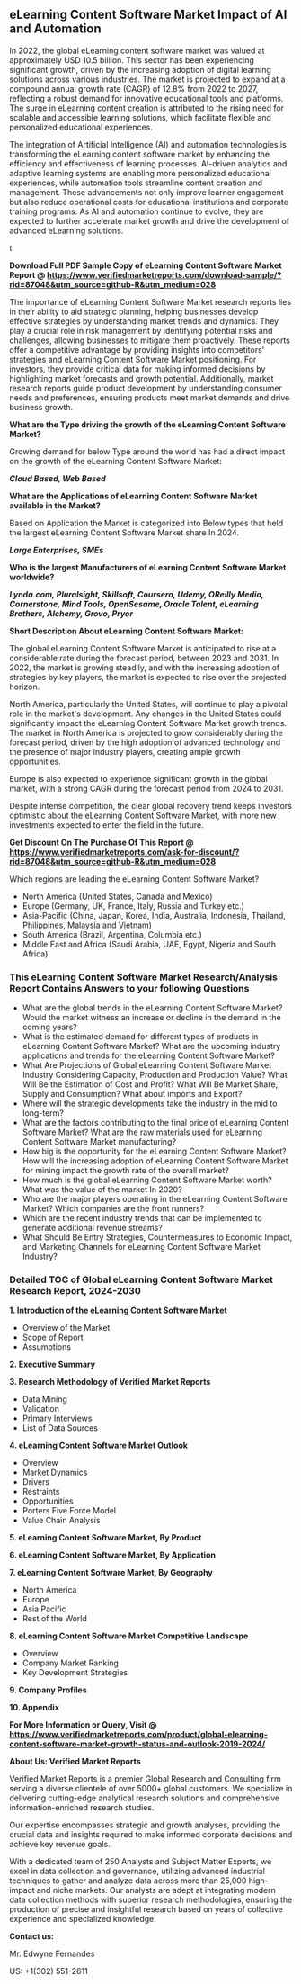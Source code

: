 <h2>eLearning Content Software Market Impact of AI and Automation</h2><p>In 2022, the global eLearning content software market was valued at approximately USD 10.5 billion. This sector has been experiencing significant growth, driven by the increasing adoption of digital learning solutions across various industries. The market is projected to expand at a compound annual growth rate (CAGR) of 12.8% from 2022 to 2027, reflecting a robust demand for innovative educational tools and platforms. The surge in eLearning content creation is attributed to the rising need for scalable and accessible learning solutions, which facilitate flexible and personalized educational experiences.</p><p>The integration of Artificial Intelligence (AI) and automation technologies is transforming the eLearning content software market by enhancing the efficiency and effectiveness of learning processes. AI-driven analytics and adaptive learning systems are enabling more personalized educational experiences, while automation tools streamline content creation and management. These advancements not only improve learner engagement but also reduce operational costs for educational institutions and corporate training programs. As AI and automation continue to evolve, they are expected to further accelerate market growth and drive the development of advanced eLearning solutions.</p>t</p><p id="" class=""><strong>Download Full PDF Sample Copy of eLearning Content Software Market Report @ <a href="https://www.verifiedmarketreports.com/download-sample/?rid=87048&utm_source=github-R&utm_medium=028" target="_blank">https://www.verifiedmarketreports.com/download-sample/?rid=87048&utm_source=github-R&utm_medium=028</a></strong></p><p>The importance of&nbsp;eLearning Content Software Market research reports lies in their ability to aid strategic planning, helping businesses develop effective strategies by understanding market trends and dynamics. They play a crucial role in risk management by identifying potential risks and challenges, allowing businesses to mitigate them proactively. These reports offer a competitive advantage by providing insights into competitors' strategies and eLearning Content Software Market positioning. For investors, they provide critical data for making informed decisions by highlighting market forecasts and growth potential. Additionally, market research reports guide product development by understanding consumer needs and preferences, ensuring products meet market demands and drive business growth.</p><p><strong>What are the&nbsp;Type driving the growth of the eLearning Content Software Market?</strong></p><p id="" class="">Growing demand for below Type around the world has had a direct impact on the growth of the eLearning Content Software Market:</p><em><strong>Cloud Based, Web Based</strong></em></p><strong>What are the&nbsp;Applications&nbsp;of eLearning Content Software Market available in the Market?</strong></p><p id="" class="">Based on Application the Market is categorized into Below types that held the largest eLearning Content Software Market share In 2024.</p><em><strong>Large Enterprises, SMEs</strong></em></p><strong>Who is the largest Manufacturers of eLearning Content Software Market worldwide?</strong></p><p><em><strong>Lynda.com, Pluralsight, Skillsoft, Coursera, Udemy, OReilly Media, Cornerstone, Mind Tools, OpenSesame, Oracle Talent, eLearning Brothers, Alchemy, Grovo, Pryor</strong></em></p><p id="" class=""><strong>Short Description About eLearning Content Software Market:</strong></p><p>The global eLearning Content Software Market is anticipated to rise at a considerable rate during the forecast period, between 2023 and 2031. In 2022, the market is growing steadily, and with the increasing adoption of strategies by key players, the market is expected to rise over the projected horizon.</p><p>North America, particularly the United States, will continue to play a pivotal role in the market's development. Any changes in the United States could significantly impact the eLearning Content Software Market growth trends. The market in North America is projected to grow considerably during the forecast period, driven by the high adoption of advanced technology and the presence of major industry players, creating ample growth opportunities.</p><p>Europe is also expected to experience significant growth in the global market, with a strong CAGR during the forecast period from 2024 to 2031.</p><p>Despite intense competition, the clear global recovery trend keeps investors optimistic about the eLearning Content Software Market, with more new investments expected to enter the field in the future.</p><p id="" class=""><strong>Get Discount On The Purchase Of This Report @ <a href="https://www.verifiedmarketreports.com/ask-for-discount/?rid=87048&utm_source=github-R&utm_medium=028" target="_blank">https://www.verifiedmarketreports.com/ask-for-discount/?rid=87048&utm_source=github-R&utm_medium=028</a></strong></p>Which regions are leading the eLearning Content Software Market?</p><ul><li>North America (United States, Canada and Mexico)</li><li>Europe (Germany, UK, France, Italy, Russia and Turkey etc.)</li><li>Asia-Pacific (China, Japan, Korea, India, Australia, Indonesia, Thailand, Philippines, Malaysia and Vietnam)</li><li>South America (Brazil, Argentina, Columbia etc.)</li><li>Middle East and Africa (Saudi Arabia, UAE, Egypt, Nigeria and South Africa)</li></ul><h3 id="" class="">This eLearning Content Software Market Research/Analysis Report Contains Answers to your following Questions</h3><ul><li>What are the global trends in the eLearning Content Software Market? Would the market witness an increase or decline in the demand in the coming years?</li><li>What is the estimated demand for different types of products in eLearning Content Software Market? What are the upcoming industry applications and trends for the eLearning Content Software Market?</li><li>What Are Projections of Global eLearning Content Software Market Industry Considering Capacity, Production and Production Value? What Will Be the Estimation of Cost and Profit? What Will Be Market Share, Supply and Consumption? What about imports and Export?</li><li>Where will the strategic developments take the industry in the mid to long-term?</li><li>What are the factors contributing to the final price of eLearning Content Software Market? What are the raw materials used for eLearning Content Software Market manufacturing?</li><li>How big is the opportunity for the eLearning Content Software Market? How will the increasing adoption of eLearning Content Software Market for mining impact the growth rate of the overall market?</li><li>How much is the global eLearning Content Software Market worth? What was the value of the market In 2020?</li><li>Who are the major players operating in the eLearning Content Software Market? Which companies are the front runners?</li><li>Which are the recent industry trends that can be implemented to generate additional revenue streams?</li><li>What Should Be Entry Strategies, Countermeasures to Economic Impact, and Marketing Channels for eLearning Content Software Market Industry?</li></ul><h3 id="" class="">Detailed TOC of Global eLearning Content Software Market Research Report, 2024-2030</h3><p id="" class=""><strong>1. Introduction of the eLearning Content Software Market</strong></p><ul><li>Overview of the Market</li><li>Scope of Report</li><li>Assumptions</li></ul><p id="" class=""><strong>2. Executive Summary</strong></p><p id="" class=""><strong>3. Research Methodology of Verified Market Reports</strong></p><ul><li>Data Mining</li><li>Validation</li><li>Primary Interviews</li><li>List of Data Sources</li></ul><p id="" class=""><strong>4. eLearning Content Software Market Outlook</strong></p><ul><li>Overview</li><li>Market Dynamics</li><li>Drivers</li><li>Restraints</li><li>Opportunities</li><li>Porters Five Force Model</li><li>Value Chain Analysis</li></ul><p id="" class=""><strong>5. eLearning Content Software Market, By Product</strong></p><p id="" class=""><strong>6. eLearning Content Software Market, By Application</strong></p><p id="" class=""><strong>7. eLearning Content Software Market, By Geography</strong></p><ul><li>North America</li><li>Europe</li><li>Asia Pacific</li><li>Rest of the World</li></ul><p id="" class=""><strong>8. eLearning Content Software Market Competitive Landscape</strong></p><ul><li>Overview</li><li>Company Market Ranking</li><li>Key Development Strategies</li></ul><p id="" class=""><strong>9. Company Profiles</strong></p><p id="" class=""><strong>10. Appendix</strong></p><p id="" class=""><strong>For More Information or Query, Visit @ <a href="https://www.verifiedmarketreports.com/product/global-elearning-content-software-market-growth-status-and-outlook-2019-2024/" target="_blank">https://www.verifiedmarketreports.com/product/global-elearning-content-software-market-growth-status-and-outlook-2019-2024/</a></strong></p><p id="" class=""><strong>About Us: Verified Market Reports</strong></p><p id="" class="">Verified Market Reports is a premier Global Research and Consulting firm serving a diverse clientele of over 5000+ global customers. We specialize in delivering cutting-edge analytical research solutions and comprehensive information-enriched research studies.</p><p id="" class="">Our expertise encompasses strategic and growth analyses, providing the crucial data and insights required to make informed corporate decisions and achieve key revenue goals.</p><p id="" class="">With a dedicated team of 250 Analysts and Subject Matter Experts, we excel in data collection and governance, utilizing advanced industrial techniques to gather and analyze data across more than 25,000 high-impact and niche markets. Our analysts are adept at integrating modern data collection methods with superior research methodologies, ensuring the production of precise and insightful research based on years of collective experience and specialized knowledge.</p><p id="" class=""><strong>Contact us:</strong></p><p id="" class="">Mr. Edwyne Fernandes</p><p id="" class="">US: +1(302) 551-2611</p>